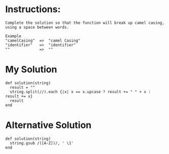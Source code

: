 # Instructions:
```
Complete the solution so that the function will break up camel casing, using a space between words.

Example
"camelCasing"  =>  "camel Casing"
"identifier"   =>  "identifier"
""             =>  ""
```

# My Solution
```
def solution(string)
  result = ""
  string.split(//).each {|x| x == x.upcase ? result += " " + x : result += x}
  result
end
```

# Alternative Solution
```
def solution(string)
  string.gsub /([A-Z])/, ' \1'
end
```